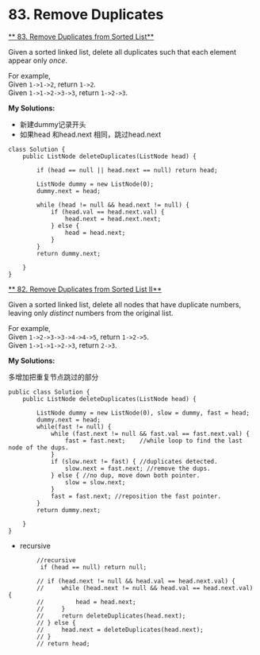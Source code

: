 # 83. Remove Duplicates

[** 83. Remove Duplicates from Sorted List**](https://leetcode.com/problems/remove-duplicates-from-sorted-list/description/)

Given a sorted linked list, delete all duplicates such that each element appear only _once_.

For example,  
Given `1->1->2`, return `1->2`.  
Given `1->1->2->3->3`, return `1->2->3`.  


 **My Solutions:**

* 新建dummy记录开头
* 如果head 和head.next 相同，跳过head.next

```text
class Solution {
    public ListNode deleteDuplicates(ListNode head) {
        
        if (head == null || head.next == null) return head;
        
        ListNode dummy = new ListNode(0);
        dummy.next = head;
        
        while (head != null && head.next != null) {
            if (head.val == head.next.val) {
                head.next = head.next.next;
            } else {
                head = head.next;
            }
        }
        return dummy.next;
        
    }
}
```

[** 82. Remove Duplicates from Sorted List II**](https://leetcode.com/problems/remove-duplicates-from-sorted-list-ii/description/)

Given a sorted linked list, delete all nodes that have duplicate numbers, leaving only _distinct_ numbers from the original list.

For example,  
Given `1->2->3->3->4->4->5`, return `1->2->5`.  
Given `1->1->1->2->3`, return `2->3`.

**My Solutions:**

多增加把重复节点跳过的部分

```text
public class Solution {
    public ListNode deleteDuplicates(ListNode head) {
        
        ListNode dummy = new ListNode(0), slow = dummy, fast = head;
        dummy.next = head;
        while(fast != null) {
    	    while (fast.next != null && fast.val == fast.next.val) {
     		    fast = fast.next;    //while loop to find the last node of the dups.
    	    }
    	    if (slow.next != fast) { //duplicates detected.
    		    slow.next = fast.next; //remove the dups.
    	    } else { //no dup, move down both pointer.
    		    slow = slow.next;
    	    }
    	    fast = fast.next; //reposition the fast pointer.
        }
        return dummy.next;
        
    }
}
```

* recursive

```text
        //recursive
         if (head == null) return null;
    
        // if (head.next != null && head.val == head.next.val) {
        //     while (head.next != null && head.val == head.next.val) {
        //         head = head.next;
        //     }
        //     return deleteDuplicates(head.next);
        // } else {
        //     head.next = deleteDuplicates(head.next);
        // }
        // return head;
```



